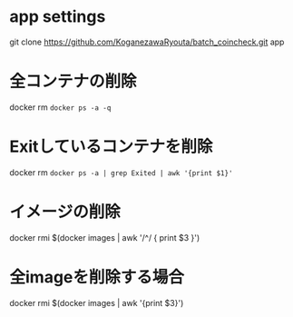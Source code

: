 # app settings
git clone https://github.com/KoganezawaRyouta/batch_coincheck.git app

# 全コンテナの削除
docker rm `docker ps -a -q`

# Exitしているコンテナを削除
docker rm `docker ps -a | grep Exited | awk '{print $1}'`

# イメージの削除
docker rmi $(docker images | awk '/^<none>/ { print $3 }')

# 全imageを削除する場合
docker rmi $(docker images | awk '{print $3}')
